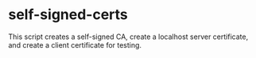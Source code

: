 # self-signed-certs
This script creates a self-signed CA, create a localhost server certificate, and create a client certificate for testing.
